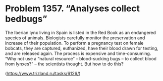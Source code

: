 # Problem 1357. “Analyses collect bedbugs”

The Iberian lynx living in Spain is listed in the Red Book as an endangered species of animals. Biologists carefully monitor the preservation and increase of their population. To perform a pregnancy test on female bobcats, they are captured, euthanized, have their blood drawn for testing, and are released again. The process is expensive and time-consuming. “Why not use a “natural resource” – blood-sucking bugs – to collect blood from lynxes?” – the scientists thought. But how to do this?

(https://www.trizland.ru/tasks/6126/)